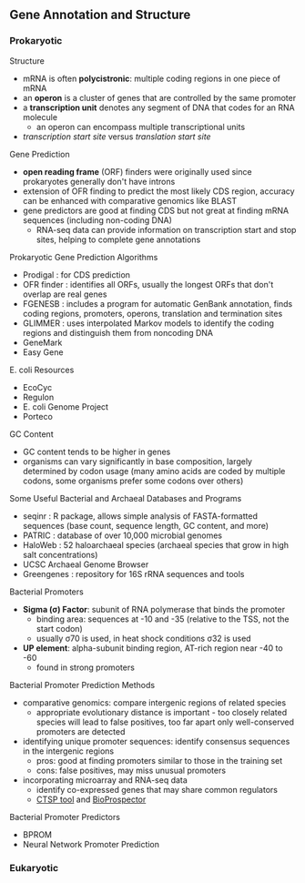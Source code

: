 ## Gene Annotation and Structure
### Prokaryotic
Structure
- mRNA is often **polycistronic**: multiple coding regions in one piece of mRNA
- an **operon** is a cluster of genes that are controlled by the same promoter
- a **transcription unit** denotes any segment of DNA that codes for an RNA molecule
  - an operon can encompass multiple transcriptional units
- _transcription start site_ versus _translation start site_

Gene Prediction
- **open reading frame** (ORF) finders were originally used since prokaryotes generally don't have introns
- extension of OFR finding to predict the most likely CDS region, accuracy can be enhanced with comparative genomics like BLAST
- gene predictors are good at finding CDS but not great at finding mRNA sequences (including non-coding DNA)
  -  RNA-seq data can provide information on transcription start and stop sites, helping to complete gene annotations

Prokaryotic Gene Prediction Algorithms
- Prodigal : for CDS prediction
- OFR finder : identifies all ORFs, usually the longest ORFs that don't overlap are real genes
- FGENESB : includes a program for automatic GenBank annotation, finds coding regions, promoters, operons, translation and termination sites
- GLIMMER : uses interpolated Markov models to identify the coding regions and distinguish them from noncoding DNA
- GeneMark
- Easy Gene

E. coli Resources
- EcoCyc
- Regulon
- E. coli Genome Project
- Porteco

GC Content
- GC content tends to be higher in genes
- organisms can vary significantly in base composition, largely determined by codon usage (many amino acids are coded by multiple codons, some organisms prefer some codons over others)

Some Useful Bacterial and Archaeal Databases and Programs
- seqinr : R package, allows simple analysis of FASTA-formatted sequences (base count, sequence length, GC content, and more)
- PATRIC : database of over 10,000 microbial genomes
- HaloWeb : 52 haloarchaeal species (archaeal species that grow in high salt concentrations)
- UCSC Archaeal Genome Browser
- Greengenes : repository for 16S rRNA sequences and tools

Bacterial Promoters
- **Sigma (σ) Factor**: subunit of RNA polymerase that binds the promoter
  - binding area: sequences at -10 and -35 (relative to the TSS, not the start codon)
  - usually σ70 is used, in heat shock conditions σ32 is used
- **UP element**: alpha-subunit binding region, AT-rich region near -40 to -60
  - found in strong promoters 

Bacterial Promoter Prediction Methods
- comparative genomics: compare intergenic regions of related species
  - appropriate evolutionary distance is important - too closely related species will lead to false positives, too far apart only well-conserved promoters are detected
- identifying unique promoter sequences: identify consensus sequences in the intergenic regions
  - pros: good at finding promoters similar to those in the training set
  - cons: false positives, may miss unusual promoters
- incorporating microarray and RNA-seq data
  - identify co-expressed genes that may share common regulators 
  - [CTSP tool]() and [BioProspector]()

Bacterial Promoter Predictors
- BPROM
- Neural Network Promoter Prediction

### Eukaryotic 
